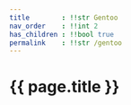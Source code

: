 ```yaml
---
title        : !!str Gentoo
nav_order    : !!int 2
has_children : !!bool true
permalink    : !!str /gentoo
---
```


# {{ page.title }}

